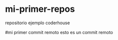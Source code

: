 # mi-primer-repos
repositorio ejemplo coderhouse

 #mi primer commit remoto
 esto es un commit remoto

